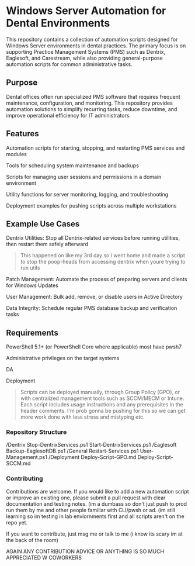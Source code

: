 # Windows Server Automation for Dental Environments

This repository contains a collection of automation scripts designed for Windows Server environments in dental practices. The primary focus is on supporting Practice Management Systems (PMS) such as Dentrix, Eaglesoft, and Carestream, while also providing general-purpose automation scripts for common administrative tasks.

## Purpose

Dental offices often run specialized PMS software that requires frequent maintenance, configuration, and monitoring. This repository provides automation solutions to simplify recurring tasks, reduce downtime, and improve operational efficiency for IT administrators.

## Features

Automation scripts for starting, stopping, and restarting PMS services and modules

Tools for scheduling system maintenance and backups

Scripts for managing user sessions and permissions in a domain environment

Utility functions for server monitoring, logging, and troubleshooting

Deployment examples for pushing scripts across multiple workstations

## Example Use Cases

Dentrix Utilities: Stop all Dentrix-related services before running utilities, then restart them safely afterward
> This happened on like my 3rd day so i went home and made a script to stop the poop-heads from accessing dentrix when youre trying to run utils

Patch Management: Automate the process of preparing servers and clients for Windows Updates

User Management: Bulk add, remove, or disable users in Active Directory

Data Integrity: Schedule regular PMS database backup and verification tasks

## Requirements

PowerShell 5.1+ (or PowerShell Core where applicable) most have pwsh7 

Administrative privileges on the target systems

DA

Deployment

> Scripts can be deployed manually, through Group Policy (GPO), or with centralized management tools such as SCCM/MECM or Intune. Each script includes usage instructions and any prerequisites in the header comments. I'm prob gonna be pushing for this so we can get more work done with less stress and mistyping etc.

### Repository Structure
/Dentrix
    Stop-DentrixServices.ps1
    Start-DentrixServices.ps1
/Eaglesoft
    Backup-EaglesoftDB.ps1
/General
    Restart-Services.ps1
    User-Management.ps1
/Deployment
    Deploy-Script-GPO.md
    Deploy-Script-SCCM.md

### Contributing

Contributions are welcome. If you would like to add a new automation script or improve an existing one, please submit a pull request with clear documentation and testing notes. (im a dumbass so don't just push to prod run them by me and other people familiar with CLI/pwsh or ad. (im still learning so im testing in lab enviornments first and all scripts aren't on the repo yet. 

If you want to contribute, just msg me or talk to me (i know its scary im at the back of the room) 

AGAIN ANY CONTRIBUTION ADVICE OR ANYTHING IS SO MUCH APPRECIATED W COWORKERS
